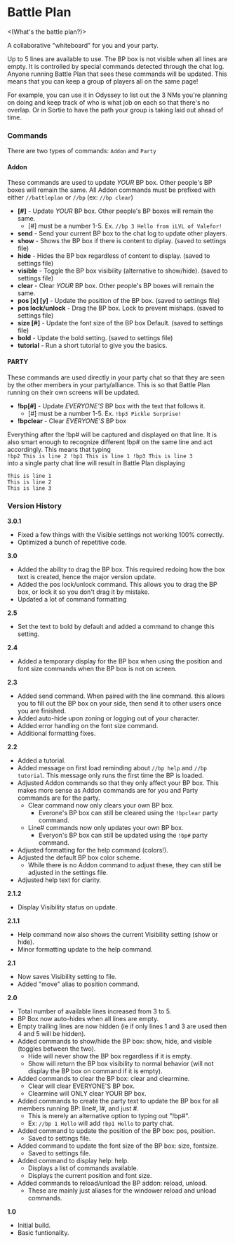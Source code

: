 # Battle Plan
<(What's the battle plan?)>

A collaborative "whiteboard" for you and your party.

Up to 5 lines are available to use. The BP box is not visible when all lines are empty. It is controlled by special commands detected through the chat log. Anyone running Battle Plan that sees these commands will be updated. This means that you can keep a group of players all on the same page!  

For example, you can use it in Odyssey to list out the 3 NMs you're planning on doing and keep track of who is what job on each so that there's no overlap. Or in Sortie to have the path your group is taking laid out ahead of time.

### Commands
There are two types of commands: `Addon` and `Party`  

#### Addon
These commands are used to update *YOUR* BP box. Other people's BP boxes will remain the same. All Addon commands must be prefixed with either `//battleplan` or `//bp` (ex: `//bp clear`)
- **[#]** - Update *YOUR* BP box. Other people's BP boxes will remain the same.
  - [#] must be a number 1-5. Ex. `//bp 3 Hello from iLVL of Valefor!`
- **send** - Send your current BP box to the chat log to update other players.
- **show** - Shows the BP box if there is content to diplay. (saved to settings file)
- **hide** - Hides the BP box regardless of content to display. (saved to settings file)
- **visible** - Toggle the BP box visibility (alternative to show/hide). (saved to settings file)
- **clear** - Clear *YOUR* BP box. Other people's BP boxes will remain the same.
- **pos [x] [y]** - Update the position of the BP box. (saved to settings file)
- **pos lock/unlock** - Drag the BP box. Lock to prevent mishaps. (saved to settings file)
- **size [#]** - Update the font size of the BP box Default. (saved to settings file)
- **bold** - Update the bold setting. (saved to settings file)
- **tutorial** - Run a short tutorial to give you the basics.

#### PARTY
These commands are used directly in your party chat so that they are seen by the other members in your party/alliance. This is so that Battle Plan running on their own screens will be updated.
- **!bp[#]** - Update *EVERYONE'S* BP box with the text that follows it.
  - [#] must be a number 1-5. Ex. `!bp3 Pickle Surprise!`
- **!bpclear** - Clear *EVERYONE'S* BP box

Everything after the !bp# will be captured and displayed on that line. It is also smart enough to recognize different !bp# on the same line and act accordingly. This means that typing  
`!bp2 This is line 2 !bp1 This is line 1 !bp3 This is line 3`  
into a single party chat line will result in Battle Plan displaying
```
This is line 1
This is line 2
This is line 3
```


### Version History
**3.0.1**
- Fixed a few things with the Visible settings not working 100% correctly.
- Optimized a bunch of repetitive code.

**3.0**
- Added the ability to drag the BP box. This required redoing how the box text is created, hence the major version update.
- Added the pos lock/unlock command. This allows you to drag the BP box, or lock it so you don't drag it by mistake.
- Updated a lot of command formatting

**2.5**
- Set the text to bold by default and added a command to change this setting.

**2.4**
- Added a temporary display for the BP box when using the position and font size commands when the BP box is not on screen.

**2.3**
- Added send command. When paired with the line command. this allows you to fill out the BP box on your side, then send it to other users once you are finished.
- Added auto-hide upon zoning or logging out of your character.
- Added error handling on the font size command.
- Additional formatting fixes.

**2.2**
- Added a tutorial.
- Added message on first load reminding about `//bp help` and `//bp tutorial`. This message only runs the first time the BP is loaded.
- Adjusted Addon commands so that they only affect your BP box. This makes more sense as Addon commands are for you and Party commands are for the party.
  - Clear command now only clears your own BP box.
    - Everone's BP box can still be cleared using the `!bpclear` party command.
  - Line# commands now only updates your own BP box.
    - Everyon's BP box can still be updated using the `!bp#` party command.
- Adjusted formatting for the help command (colors!).
- Adjusted the default BP box color scheme.
  - While there is no Addon command to adjust these, they can still be adjusted in the settings file.
- Adjusted help text for clarity.

**2.1.2**
- Display Visibility status on update.

**2.1.1**
- Help command now also shows the current Visibility setting (show or hide).
- Minor formatting update to the help command.

**2.1**
- Now saves Visibility setting to file.
- Added "move" alias to position command.

**2.0**
- Total number of available lines increased from 3 to 5.
- BP Box now auto-hides when all lines are empty.
- Empty trailing lines are now hidden (ie if only lines 1 and 3 are used then 4 and 5 will be hidden).
- Added commands to show/hide the BP box: show, hide, and visible (toggles between the two).
  - Hide will never show the BP box regardless if it is empty.
  - Show will return the BP box visibility to normal behavior (will not display the BP box on command if it is empty).
- Added commands to clear the BP box: clear and clearmine.
  - Clear will clear EVERYONE'S BP box.
  - Clearmine will ONLY clear YOUR BP box.
- Added commands to create the party text to update the BP box for all members running BP: line#, l#, and just #.
  - This is merely an alternative option to typing out "!bp#".
  - Ex: `//bp 1 Hello` will add `!bp1 Hello` to party chat.
- Added command to update the position of the BP box: pos, position.
  - Saved to settings file.
- Added command to update the font size of the BP box: size, fontsize.
  - Saved to settings file.
- Added command to display help: help.
  - Displays a list of commands available.
  - Displays the current position and font size.
- Added commands to reload/unload the BP addon: reload, unload.
  - These are mainly just aliases for the windower reload and unload commands.

**1.0**
- Initial build.
- Basic funtionality.
